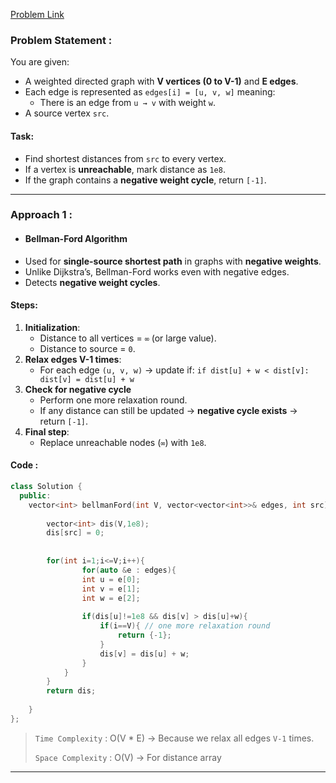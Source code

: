 [Problem Link](https://www.geeksforgeeks.org/problems/distance-from-the-source-bellman-ford-algorithm/1)
### Problem Statement : 

You are given:

- A weighted directed graph with **V vertices (0 to V-1)** and **E edges**.
- Each edge is represented as `edges[i] = [u, v, w]` meaning:
    - There is an edge from `u → v` with weight `w`.
- A source vertex `src`.
#### Task:

- Find shortest distances from `src` to every vertex.
- If a vertex is **unreachable**, mark distance as `1e8`.
- If the graph contains a **negative weight cycle**, return `[-1]`.

---

### Approach 1 :

- #### Bellman-Ford Algorithm
- Used for **single-source shortest path** in graphs with **negative weights**.
- Unlike Dijkstra’s, Bellman-Ford works even with negative edges.
- Detects **negative weight cycles**.

#### Steps:
1. **Initialization**:
    - Distance to all vertices = `∞` (or large value).
    - Distance to source = `0`.
2. **Relax edges V-1 times**:
    - For each edge `(u, v, w)` → update if:
        `if dist[u] + w < dist[v]:     dist[v] = dist[u] + w`
3. **Check for negative cycle**
    - Perform one more relaxation round.
    - If any distance can still be updated → **negative cycle exists** → return `[-1]`.
4. **Final step**:
    - Replace unreachable nodes (`∞`) with `1e8`.

#### Code :

``` cpp
class Solution {
  public:
    vector<int> bellmanFord(int V, vector<vector<int>>& edges, int src) {
        
        vector<int> dis(V,1e8);
        dis[src] = 0;
        
        
        for(int i=1;i<=V;i++){
                for(auto &e : edges){
                int u = e[0];
                int v = e[1];
                int w = e[2];
                
                if(dis[u]!=1e8 && dis[v] > dis[u]+w){
                    if(i==V){ // one more relaxation round
                        return {-1};
                    }
                    dis[v] = dis[u] + w;
                }
            }
        }
        return dis;
        
    }
};

```


> `Time Complexity` : O(V * E) -> Because we relax all edges `V-1` times. 
> 
> `Space Complexity` : O(V) -> For distance array 

---

